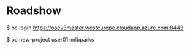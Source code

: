 # Roadshow

$ oc login https://osev3master.westeurope.cloudapp.azure.com:8443

$ oc new-project user01-mlbparks


